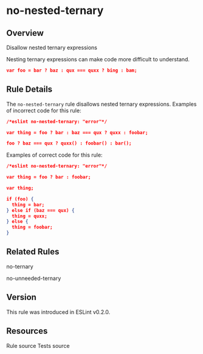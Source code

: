 
# no-nested-ternary
## Overview
Disallow nested ternary expressions



Nesting ternary expressions can make code more difficult to understand.

```json
var foo = bar ? baz : qux === quxx ? bing : bam;
```
## Rule Details
The `no-nested-ternary` rule disallows nested ternary expressions.
Examples of incorrect code for this rule:


```json
/*eslint no-nested-ternary: "error"*/

var thing = foo ? bar : baz === qux ? quxx : foobar;

foo ? baz === qux ? quxx() : foobar() : bar();
```
Examples of correct code for this rule:


```json
/*eslint no-nested-ternary: "error"*/

var thing = foo ? bar : foobar;

var thing;

if (foo) {
  thing = bar;
} else if (baz === qux) {
  thing = quxx;
} else {
  thing = foobar;
}
```

## Related Rules


no-ternary 

no-unneeded-ternary 


## Version
This rule was introduced in ESLint v0.2.0.
## Resources

Rule source 
Tests source 

